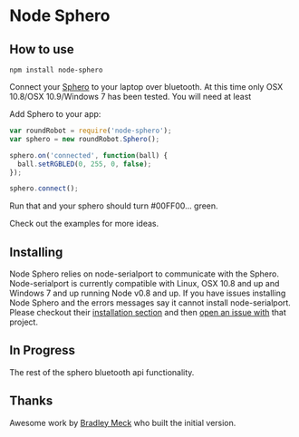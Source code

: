 # Node Sphero

## How to use

    npm install node-sphero

Connect your [Sphero](http://gosphero.com) to your laptop over bluetooth. At this time only OSX 10.8/OSX 10.9/Windows 7 has been tested. You will need at least

Add Sphero to your app:

```javascript
var roundRobot = require('node-sphero');
var sphero = new roundRobot.Sphero();

sphero.on('connected', function(ball) {
  ball.setRGBLED(0, 255, 0, false);
});

sphero.connect();
```

Run that and your sphero should turn #00FF00... green.

Check out the examples for more ideas.

## Installing

Node Sphero relies on node-serialport to communicate with the Sphero. Node-serialport is currently compatible with Linux, OSX 10.8 and up and Windows 7 and up running Node v0.8 and up. If you have issues installing Node Sphero and the errors messages say it cannot install node-serialport. Please checkout their [installation section](https://github.com/voodootikigod/node-serialport#to-install) and then [open an issue with](https://github.com/voodootikigod/node-serialport/issues?state=open) that project.


## In Progress

The rest of the sphero bluetooth api functionality.

## Thanks

Awesome work by [Bradley Meck](https://github.com/bmeck) who built the initial version.
